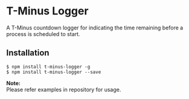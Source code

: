 # T-Minus Logger
A T-Minus countdown logger for indicating the time remaining before a process is scheduled to start.

## Installation
```shell
$ npm install t-minus-logger -g
$ npm install t-minus-logger --save
```

**Note:**<br>
Please refer examples in repository for usage.
